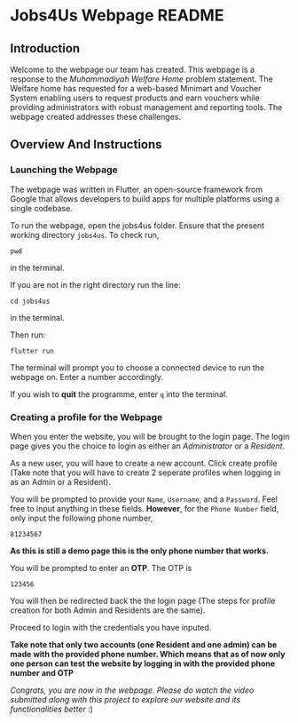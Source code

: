 # Jobs4Us Webpage README

## Introduction
Welcome to the webpage our team has created. This webpage is a response to the *Muhammadiyah Welfare Home* problem statement. The Welfare home has requested for a web-based Minimart and Voucher System enabling users to request products and earn vouchers while providing administrators with robust management and reporting tools. The webpage created addresses these challenges.

## Overview And Instructions

### Launching the Webpage
The webpage was written in Flutter, an open-source framework from Google that allows developers to build apps for multiple platforms using a single codebase.

To run the webpage, open the jobs4us folder. Ensure that the present working directory `jobs4us`. To check run,
```
pwd
```
in the terminal.

If you are not in the right directory run the line:
```
cd jobs4us
```
in the terminal.


Then run:
```
flutter run
```
The terminal will prompt you to choose a connected device to run the webpage on. Enter a number accordingly.

If you wish to **quit** the programme, enter `q` into the terminal.

### Creating a profile for the Webpage
When you enter the website, you will be brought to the login page. The login page gives you the choice to login as either an *Administrator* or a *Resident*.

As a new user, you will have to create a new account. Click create profile (Take note that you will have to create 2 seperate profiles when logging in as an Admin or a Resident).

You will be prompted to provide your `Name`, `Username`, and a `Password`. Feel free to input anything in these fields. **However**, for the `Phone Number` field,  only input the following phone number,
```
81234567
```
**As this is still a demo page this is the only phone number that works.**

You will be prompted to enter an **OTP**. The OTP is
```
123456
```
You will then be redirected back the the login page (The steps for profile creation for both Admin and Residents are the same).

Proceed to login with the credentials you have inputed.

**Take note that only two accounts (one Resident and one admin) can be made with the provided phone number. Which means that as of now only one person can test the website by logging in with the provided phone number and OTP**

_Congrats, you are now in the webpage. Please do watch the video submitted along with this project to explore our website and its functionalities better_ :)